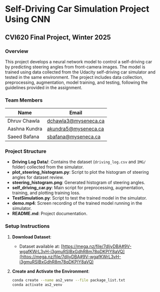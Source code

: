 # Self-Driving Car Simulation Project Using CNN

## CVI620 Final Project, Winter 2025

### Overview
This project develops a neural network model to control a self-driving car by predicting steering angles from front-camera images. The model is trained using data collected from the Udacity self-driving car simulator and tested in the same environment. The project includes data collection, preprocessing, augmentation, model training, and testing, following the guidelines provided in the assignment.

### Team Members
| Name            | Email                   |
|-----------------|-------------------------|
| Dhruv Chawla    | dchawla3@myseneca.ca    |
| Aashna Kundra   | akundra5@myseneca.ca    |
| Saeed Bafana    | sbafana@myseneca.ca     |

### Project Structure
- **Driving Log Data/**: Contains the dataset (`driving_log.csv` and `IMG/` folder) collected from the simulator.
- **plot_steering_histogram.py**: Script to plot the histogram of steering angles for dataset review.
- **steering_histogram.png**: Generated histogram of steering angles.
- **self_driving_car.py**: Main script for preprocessing, augmentation, training, and plotting training loss.
- **TestSimulation.py**: Script to test the trained model in the simulator.
- **demo.mp4**: Screen recording of the trained model running in the simulator.
- **README.md**: Project documentation.

### Setup Instructions
1. **Download Dataset**:
   - Dataset available at: [https://mega.nz/file/7dIjyDBA#9V-wgafKWrL3vH-i3gmuRSIBxGdhR8m78qDKPIY8aVQ](https://mega.nz/file/7dIjyDBA#9V-wgafKWrL3vH-i3gmuRSIBxGdhR8m78qDKPIY8aVQ)
   
2. **Create and Activate the Environment**:
   ```bash
   conda create --name as2_venv --file package_list.txt
   conda activate as2_venv